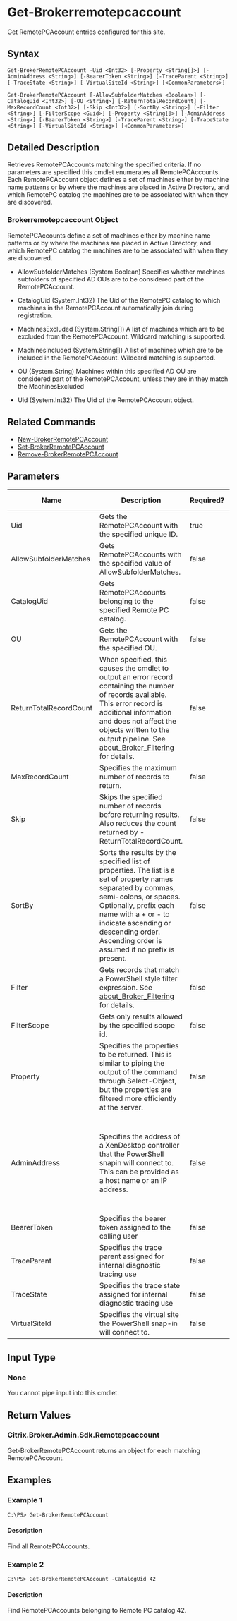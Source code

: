 ﻿
# Get-Brokerremotepcaccount
Get RemotePCAccount entries configured for this site.
## Syntax

```
Get-BrokerRemotePCAccount -Uid <Int32> [-Property <String[]>] [-AdminAddress <String>] [-BearerToken <String>] [-TraceParent <String>] [-TraceState <String>] [-VirtualSiteId <String>] [<CommonParameters>]  
  
Get-BrokerRemotePCAccount [-AllowSubfolderMatches <Boolean>] [-CatalogUid <Int32>] [-OU <String>] [-ReturnTotalRecordCount] [-MaxRecordCount <Int32>] [-Skip <Int32>] [-SortBy <String>] [-Filter <String>] [-FilterScope <Guid>] [-Property <String[]>] [-AdminAddress <String>] [-BearerToken <String>] [-TraceParent <String>] [-TraceState <String>] [-VirtualSiteId <String>] [<CommonParameters>]
```

## Detailed Description
Retrieves RemotePCAccounts matching the specified criteria. If no parameters are specified this cmdlet enumerates all RemotePCAccounts. Each RemotePCAccount object defines a set of machines either by machine name patterns or by where the machines are placed in Active Directory, and which RemotePC catalog the machines are to be associated with when they are discovered.


### Brokerremotepcaccount Object
RemotePCAccounts define a set of machines either by machine name patterns or by where the machines are placed in Active Directory, and which RemotePC catalog the machines are to be associated with when they are discovered.


  * AllowSubfolderMatches (System.Boolean) Specifies whether machines subfolders of specified AD OUs are to be considered part of the RemotePCAccount.

  * CatalogUid (System.Int32) The Uid of the RemotePC catalog to which machines in the RemotePCAccount automatically join during registration.

  * MachinesExcluded (System.String\[\]) A list of machines which are to be excluded from the RemotePCAccount. Wildcard matching is supported.

  * MachinesIncluded (System.String\[\]) A list of machines which are to be included in the RemotePCAccount. Wildcard matching is supported.

  * OU (System.String) Machines within this specified AD OU are considered part of the RemotePCAccount, unless they are in they match the MachinesExcluded

  * Uid (System.Int32) The Uid of the RemotePCAccount object.


## Related Commands

* [New-BrokerRemotePCAccount](../New-BrokerRemotePCAccount/)
* [Set-BrokerRemotePCAccount](../Set-BrokerRemotePCAccount/)
* [Remove-BrokerRemotePCAccount](../Remove-BrokerRemotePCAccount/)
## Parameters
| Name   | Description | Required? | Pipeline Input | Default Value |
| --- | --- | --- | --- | --- |
| Uid | Gets the RemotePCAccount with the specified unique ID. | true | false |  |
| AllowSubfolderMatches | Gets RemotePCAccounts with the specified value of AllowSubfolderMatches. | false | false |  |
| CatalogUid | Gets RemotePCAccounts belonging to the specified Remote PC catalog. | false | false |  |
| OU | Gets the RemotePCAccount with the specified OU. | false | false |  |
| ReturnTotalRecordCount | When specified, this causes the cmdlet to output an error record containing the number of records available. This error record is additional information and does not affect the objects written to the output pipeline. See [about\_Broker\_Filtering](../about_Broker_Filtering/) for details. | false | false | False |
| MaxRecordCount | Specifies the maximum number of records to return. | false | false | 250 |
| Skip | Skips the specified number of records before returning results. Also reduces the count returned by -ReturnTotalRecordCount. | false | false | 0 |
| SortBy | Sorts the results by the specified list of properties. The list is a set of property names separated by commas, semi-colons, or spaces. Optionally, prefix each name with a + or - to indicate ascending or descending order. Ascending order is assumed if no prefix is present. | false | false | The default sort order is by name or unique identifier. |
| Filter | Gets records that match a PowerShell style filter expression. See [about\_Broker\_Filtering](../about_Broker_Filtering/) for details. | false | false |  |
| FilterScope | Gets only results allowed by the specified scope id. | false | false |  |
| Property | Specifies the properties to be returned. This is similar to piping the output of the command through Select-Object, but the properties are filtered more efficiently at the server. | false | false |  |
| AdminAddress | Specifies the address of a XenDesktop controller that the PowerShell snapin will connect to. This can be provided as a host name or an IP address. | false | false | Localhost. Once a value is provided by any cmdlet, this value will become the default. |
| BearerToken | Specifies the bearer token assigned to the calling user | false | false |  |
| TraceParent | Specifies the trace parent assigned for internal diagnostic tracing use | false | false |  |
| TraceState | Specifies the trace state assigned for internal diagnostic tracing use | false | false |  |
| VirtualSiteId | Specifies the virtual site the PowerShell snap-in will connect to. | false | false |  |

## Input Type

### None
You cannot pipe input into this cmdlet.
## Return Values

### Citrix.Broker.Admin.Sdk.Remotepcaccount
Get-BrokerRemotePCAccount returns an object for each matching RemotePCAccount.
## Examples

### Example 1

```
C:\PS> Get-BrokerRemotePCAccount
```

#### Description
Find all RemotePCAccounts.
### Example 2

```
C:\PS> Get-BrokerRemotePCAccount -CatalogUid 42
```

#### Description
Find RemotePCAccounts belonging to Remote PC catalog 42.
